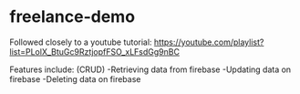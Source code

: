 # freelance-demo
Followed closely to a youtube tutorial: https://youtube.com/playlist?list=PLolX_BtuGc9RztjopfFSO_xLFsdGg9nBC 

Features include: (CRUD)
-Retrieving data from firebase
-Updating data on firebase
-Deleting data on firebase
